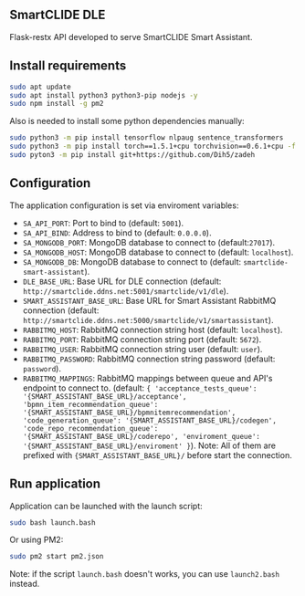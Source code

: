 ## SmartCLIDE DLE

Flask-restx API developed to serve SmartCLIDE Smart Assistant.

## Install requirements

```bash
sudo apt update
sudo apt install python3 python3-pip nodejs -y
sudo npm install -g pm2
```

Also is needed to install some python dependencies manually:

```bash
sudo python3 -m pip install tensorflow nlpaug sentence_transformers
sudo python3 -m pip install torch==1.5.1+cpu torchvision==0.6.1+cpu -f https://download.pytorch.org/whl/torch_stable.html
sudo pyton3 -m pip install git+https://github.com/Dih5/zadeh
```


## Configuration

The application configuration is set via enviroment variables:

- `SA_API_PORT`: Port to bind to (default: `5001`). 
- `SA_API_BIND`: Address to bind to (default: `0.0.0.0`).
- `SA_MONGODB_PORT`: MongoDB database to connect to (default:`27017`).
- `SA_MONGODB_HOST`: MongoDB database to connect to (default: `localhost`).
- `SA_MONGODB_DB`: MongoDB database to connect to (default: `smartclide-smart-assistant`).
- `DLE_BASE_URL`: Base URL for DLE connection (default: `http://smartclide.ddns.net:5001/smartclide/v1/dle`).
- `SMART_ASSISTANT_BASE_URL`: Base URL for Smart Assistant RabbitMQ connection (default: `http://smartclide.ddns.net:5000/smartclide/v1/smartassistant`).
- `RABBITMQ_HOST`: RabbitMQ connection string host (default: `localhost`).
- `RABBITMQ_PORT`: RabbitMQ connection string port (default: `5672`).
- `RABBITMQ_USER`: RabbitMQ connection string user (default: `user`).
- `RABBITMQ_PASSWORD`: RabbitMQ connection string password (default: `password`).
- `RABBITMQ_MAPPINGS`: RabbitMQ mappings between queue and API's endpoint to connect to. (default: `{
	    'acceptance_tests_queue': '{SMART_ASSISTANT_BASE_URL}/acceptance',
	    'bpmn_item_recommendation_queue': '{SMART_ASSISTANT_BASE_URL}/bpmnitemrecommendation',
	    'code_generation_queue': '{SMART_ASSISTANT_BASE_URL}/codegen',
	    'code_repo_recommendation_queue': '{SMART_ASSISTANT_BASE_URL}/coderepo',
	    'enviroment_queue': '{SMART_ASSISTANT_BASE_URL}/enviroment'
	}`). Note: All of them are prefixed with `{SMART_ASSISTANT_BASE_URL}/` before start the connection.

## Run application

Application can be launched with the launch script:

```bash
sudo bash launch.bash
```

Or using PM2:

```bash
sudo pm2 start pm2.json
```

Note: if the script `launch.bash` doesn't works, you can use `launch2.bash` instead.